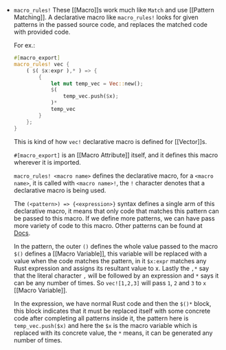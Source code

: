 - ``macro_rules!``
  These [[Macro]]s work much like ``Match`` and use [[Pattern Matching]]. 
  A declarative macro like ``macro_rules!`` looks for given patterns in the passed source code, and replaces the matched code with provided code.
  
  For ex.:
  ```rust
  #[macro_export]
  macro_rules! vec {
      ( $( $x:expr ),* ) => {
          {
              let mut temp_vec = Vec::new();
              $(
                  temp_vec.push($x);
              )*
              temp_vec
          }
      };
  }
  ```
  This is kind of how ``vec!`` declarative macro is defined for [[Vector]]s.
  
  ``#[macro_export]`` is an [[Macro Attribute]] itself, and it defines this macro wherever it is imported. 
  
  ``macro_rules! <macro name>`` defines the declarative macro, for a ``<macro name>``, it is called with ``<macro name>!``, the ``!`` character denotes that a declarative macro is being used.
  
  The ``(<pattern>) => {<expression>}`` syntax defines a single arm of this declarative macro, it means that only code that matches this pattern can be passed to this macro. If we define more patterns, we can have pass more variety of code to this macro. Other patterns can be found at [Docs](https://doc.rust-lang.org/reference/macros-by-example.html).
  
  In the pattern, the outer ``()``  defines the whole value passed to the macro ``$()`` defines a [[Macro Variable]], this variable will be replaced with a value when the code matches the pattern, in it ``$x:expr`` matches any Rust expression and assigns its resultant value to x. Lastly the ``,*`` say that the literal character ``,`` will be followed by an expression and ``*`` says it can be any number of times. So ``vec![1,2,3]`` will pass ``1``, ``2`` and ``3`` to ``x`` [[Macro Variable]].
  
  In the expression, we have normal Rust code and then the ``$()*`` block, this block indicates that it must be replaced itself with some concrete code after completing all patterns inside it, the pattern here is ``temp_vec.push($x)`` and here the ``$x`` is the macro variable which is replaced with its concrete value, the ``*`` means, it can be generated any number of times.